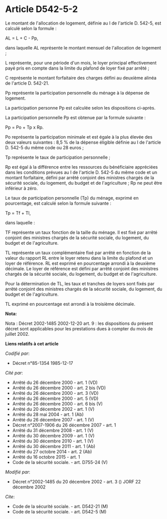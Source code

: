 # Article D542-5-2

Le montant de l'allocation de logement, définie au I de l'article D. 542-5, est calculé selon la formule :

AL = L + C - Pp,

dans laquelle AL représente le montant mensuel de l'allocation de logement ;

L représente, pour une période d'un mois, le loyer principal effectivement payé pris en compte dans la limite du plafond de
loyer fixé par arrêté ;

C représente le montant forfaitaire des charges défini au deuxième alinéa de l'article D. 542-21.

Pp représente la participation personnelle du ménage à la dépense de logement.

La participation personne Pp est calculée selon les dispositions ci-après.

La participation personnelle Pp est obtenue par la formule suivante :

Pp = Po + Tp x Rp.

Po représente la participation minimale et est égale à la plus élevée des deux valeurs suivantes : 8,5 % de la dépense
éligible définie au I de l'article D. 542-5 du même code ou 28 euros ;

Tp représente le taux de participation personnelle ;

Rp est égal à la différence entre les ressources du bénéficiaire appréciées dans les conditions prévues au I de l'article D.
542-5 du même code et un montant forfaitaire, défini par arrêté conjoint des ministres chargés de la sécurité sociale, du
logement, du budget et de l'agriculture ; Rp ne peut être inférieur à zéro.

Le taux de participation personnelle (Tp) du ménage, exprimé en pourcentage, est calculé selon la formule suivante :

Tp = Tf + Tl,

dans laquelle :

TF représente un taux fonction de la taille du ménage. Il est fixé par arrêté conjoint des ministres chargés de la sécurité
sociale, du logement, du budget et de l'agriculture.

TL représente un taux complémentaire fixé par arrêté en fonction de la valeur du rapport RL entre le loyer retenu dans la
limite du plafond et un loyer de référence. RL est exprimé en pourcentage arrondi à la deuxième décimale. Le loyer de
référence est défini par arrêté conjoint des ministres chargés de la sécurité sociale, du logement, du budget et de
l'agriculture.

Pour la détermination de TL, les taux et tranches de loyers sont fixés par arrêté conjoint des ministres chargés de la
sécurité sociale, du logement, du budget et de l'agriculture.

TL exprimé en pourcentage est arrondi à la troisième décimale.

**Nota:**

Nota : Décret 2002-1485 2002-12-20 art. 9 : les dispositions du présent décret sont applicables pour les prestations dues à
compter du mois de juillet 2002.

**Liens relatifs à cet article**

_Codifié par_:

  - Décret n°85-1354 1985-12-17

_Cité par_:

  - Arrêté du 26 décembre 2000 - art. 1 (VD)
  - Arrêté du 26 décembre 2000 - art. 2 bis (VD)
  - Arrêté du 26 décembre 2000 - art. 3 (VD)
  - Arrêté du 26 décembre 2000 - art. 5 (VD)
  - Arrêté du 26 décembre 2000 - art. 6 bis (V)
  - Arrêté du 20 décembre 2002 - art. 1 (V)
  - Arrêté du 28 mai 2004 - art. 1 (Ab)
  - Arrêté du 26 décembre 2007 - art. 1 (V)
  - Décret n°2007-1906 du 26 décembre 2007 - art. 1
  - Arrêté du 31 décembre 2008 - art. 1 (V)
  - Arrêté du 30 décembre 2009 - art. 1 (V)
  - Arrêté du 30 décembre 2010 - art. 1 (V)
  - Arrêté du 30 décembre 2011 - art. 1 (Ab)
  - Arrêté du 27 octobre 2014 - art. 2 (Ab)
  - Arrêté du 16 octobre 2015 - art. 1
  - Code de la sécurité sociale. - art. D755-24 (V)

_Modifié par_:

  - Décret n°2002-1485 du 20 décembre 2002 - art. 3 () JORF 22 décembre 2002

_Cite_:

  - Code de la sécurité sociale. - art. D542-21 (M)
  - Code de la sécurité sociale. - art. D542-5 (M)
